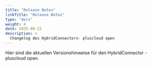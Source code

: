 ```yaml
---
title: "Release Notes"
linkTitle: "Release Notes"
type: "docs"
weight: 4
date: 2025-08-22
description: >
  Changelog des HybridConnectors- pluscloud open
---
```


Hier sind die aktuellen Versionshinweise für den HybridConnector - pluscloud open.

